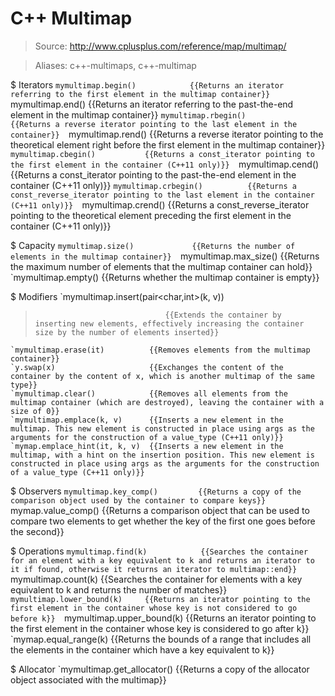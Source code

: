 # C++ Multimap

> Source: http://www.cplusplus.com/reference/map/multimap/

> Aliases: c++-multimaps, c++-multimap

$ Iterators
    `mymultimap.begin()            {{Returns an iterator referring to the first element in the multimap container}} 
    `mymultimap.end()              {{Returns an iterator referring to the past-the-end element in the multimap container}} 
    `mymultimap.rbegin()           {{Returns a reverse iterator pointing to the last element in the container}} 
    `mymultimap.rend()             {{Returns a reverse iterator pointing to the theoretical element right before the first element in the multimap container}} 
    `mymultimap.cbegin()           {{Returns a const_iterator pointing to the first element in the container (C++11 only)}} 
    `mymultimap.cend()             {{Returns a const_iterator pointing to the past-the-end element in the container (C++11 only)}} 
    `mymultimap.crbegin()          {{Returns a const_reverse_iterator pointing to the last element in the container (C++11 only)}} 
    `mymultimap.crend()            {{Returns a const_reverse_iterator pointing to the theoretical element preceding the first element in the container (C++11 only)}} 

$ Capacity
    `mymultimap.size()             {{Returns the number of elements in the multimap container}} 
    `mymultimap.max_size()         {{Returns the maximum number of elements that the multimap container can hold}} 
    `mymultimap.empty()            {{Returns whether the multimap container is empty}} 

$ Modifiers
    `mymultimap.insert(pair<char,int>(k, v))
>                                  {{Extends the container by inserting new elements, effectively increasing the container size by the number of elements inserted}} 
    `mymultimap.erase(it)          {{Removes elements from the multimap container}} 
    `y.swap(x)                     {{Exchanges the content of the container by the content of x, which is another multimap of the same type}} 
    `mymultimap.clear()            {{Removes all elements from the multimap container (which are destroyed), leaving the container with a size of 0}} 
    `mymultimap.emplace(k, v)      {{Inserts a new element in the multimap. This new element is constructed in place using args as the arguments for the construction of a value_type (C++11 only)}} 
    `mymap.emplace_hint(it, k, v)  {{Inserts a new element in the multimap, with a hint on the insertion position. This new element is constructed in place using args as the arguments for the construction of a value_type (C++11 only)}} 

$ Observers
    `mymultimap.key_comp()         {{Returns a copy of the comparison object used by the container to compare keys}} 
    `mymap.value_comp()            {{Returns a comparison object that can be used to compare two elements to get whether the key of the first one goes before the second}} 

$ Operations
    `mymultimap.find(k)            {{Searches the container for an element with a key equivalent to k and returns an iterator to it if found, otherwise it returns an iterator to multimap::end}} 
    `mymultimap.count(k)           {{Searches the container for elements with a key equivalent to k and returns the number of matches}} 
    `mymultimap.lower_bound(k)     {{Returns an iterator pointing to the first element in the container whose key is not considered to go before k}} 
    `mymultimap.upper_bound(k)     {{Returns an iterator pointing to the first element in the container whose key is considered to go after k}} 
    `mymap.equal_range(k)          {{Returns the bounds of a range that includes all the elements in the container which have a key equivalent to k}} 

$ Allocator
    `mymultimap.get_allocator()    {{Returns a copy of the allocator object associated with the multimap}} 

